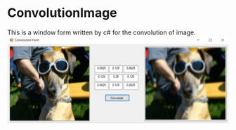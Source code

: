 # ConvolutionImage

This is a window form written by c# for the convolution of image.
![alt text](https://github.com/CakeNuthep/ConvolutionImage/blob/master/img/Application.PNG)  